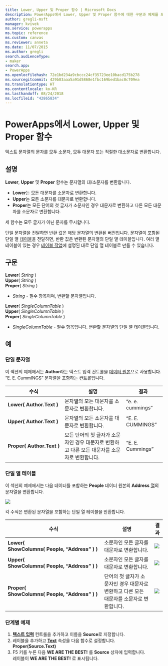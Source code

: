 ```yaml
---
title: Lower, Upper 및 Proper 함수 | Microsoft Docs
description: PowerApps에서 Lower, Upper 및 Proper 함수에 대한 구문과 예제를 포함한 참조 정보
author: gregli-msft
manager: kvivek
ms.service: powerapps
ms.topic: reference
ms.custom: canvas
ms.reviewer: anneta
ms.date: 11/07/2015
ms.author: gregli
search.audienceType:
- maker
search.app:
- PowerApps
ms.openlocfilehash: 72e1bd234a9cbccc24cf35723ee10bacd175b278
ms.sourcegitcommit: 429b83aaa5a91d5868e1fbc169bed1bac0c709ea
ms.translationtype: HT
ms.contentlocale: ko-KR
ms.lasthandoff: 08/24/2018
ms.locfileid: "42865834"
---
```

# <a name="lower-upper-and-proper-functions-in-powerapps"></a>PowerApps에서 Lower, Upper 및 Proper 함수
텍스트 문자열의 문자를 모두 소문자, 모두 대문자 또는 적절한 대소문자로 변환합니다.

## <a name="description"></a>설명
**Lower**, **Upper** 및 **Proper** 함수는 문자열의 대/소문자를 변환합니다.

* **Lower**는 모든 대문자를 소문자로 변환합니다.
* **Upper**는 모든 소문자를 대문자로 변환합니다.
* **Proper**는 모든 단어의 첫 글자가 소문자인 경우 대문자로 변환하고 다른 모든 대문자를 소문자로 변환합니다.

세 함수는 모두 글자가 아닌 문자를 무시합니다.

단일 문자열을 전달하면 반환 값은 해당 문자열의 변환된 버전입니다.  문자열이 포함된 단일 열 [테이블](../working-with-tables.md)을 전달하면, 반환 값은 변환된 문자열의 단일 열 테이블입니다. 여러 열 테이블이 있는 경우 [테이블 작업](../working-with-tables.md)에 설명된 대로 단일 열 테이블로 만들 수 있습니다.

## <a name="syntax"></a>구문
**Lower**( *String* )<br>**Upper**( *String* )<br>**Proper**( *String* )

* *String* - 필수 항목이며, 변환할 문자열입니다.

**Lower**( *SingleColumnTable* )<br>**Upper**( *SingleColumnTable* )<br>**Proper**( *SingleColumnTable* )

* *SingleColumnTable* - 필수 항목입니다. 변환할 문자열의 단일 열 테이블입니다.

## <a name="examples"></a>예
### <a name="single-string"></a>단일 문자열
이 섹션의 예제에서는 **Author**라는 텍스트 입력 컨트롤을 [데이터 원본](../working-with-data-sources.md)으로 사용합니다. “E. E. CummINGS” 문자열을 포함하는 컨트롤입니다.

| 수식 | 설명 | 결과 |
| --- | --- | --- |
| **Lower(&nbsp;Author.Text&nbsp;)** |문자열의 모든 대문자를 소문자로 변환합니다. |“e. e. cummings” |
| **Upper(&nbsp;Author.Text&nbsp;)** |문자열의 모든 소문자를 대문자로 변환합니다. |“E. E. CUMMINGS” |
| **Proper(&nbsp;Author.Text&nbsp;)** |모든 단어의 첫 글자가 소문자인 경우 대문자로 변환하고 다른 모든 대문자를 소문자로 변환합니다. |“E. E. Cummings” |

### <a name="single-column-table"></a>단일 열 테이블
이 섹션의 예제에서는 다음 데이터를 포함하는 **People** 데이터 원본의 **Address** [열](../working-with-tables.md#columns)의 문자열을 변환합니다.

![](media/function-lower-upper-proper/people-table.png)

각 수식은 변환된 문자열을 포함하는 단일 열 테이블을 반환합니다.

| 수식 | 설명 | 결과 |
| --- | --- | --- |
| **Lower( ShowColumns(&nbsp;People,&nbsp;“Address”&nbsp;) )** |소문자인 모든 글자를 대문자로 변환합니다. |<style> img { max-width:none; } </style> ![](media/function-lower-upper-proper/people-table-lower.png) |
| **Upper( ShowColumns(&nbsp;People,&nbsp;“Address”&nbsp;) )** |소문자인 모든 글자를 대문자로 변환합니다. |![](media/function-lower-upper-proper/people-table-upper.png) |
| **Proper( ShowColumns(&nbsp;People,&nbsp;“Address”&nbsp;) )** |단어의 첫 글자가 소문자인 경우 대문자로 변환하고 다른 모든 대문자를 소문자로 변환합니다. |![](media/function-lower-upper-proper/people-table-proper.png) |

### <a name="step-by-step-example"></a>단계별 예제
1. **[텍스트 입력](../controls/control-text-input.md)** 컨트롤을 추가하고 이름을 **Source**로 지정합니다.
2. 레이블을 추가하고 **[Text](../controls/properties-core.md)** 속성을 다음 함수로 설정합니다.<br>**Proper(Source.Text)**
3. F5 키를 누른 다음 **WE ARE THE BEST!** 를 **Source** 상자에 입력합니다.<br>레이블이 **WE ARE THE BEST!** 로 표시됩니다.

